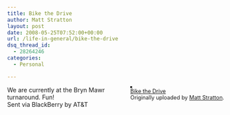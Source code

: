 ```yaml
---
title: Bike the Drive
author: Matt Stratton
layout: post
date: 2008-05-25T07:52:00+00:00
url: /life-in-general/bike-the-drive
dsq_thread_id:
  - 28264246
categories:
  - Personal

---
```

<div style="float:right;margin-left:10px;margin-bottom:10px;">
  <a href="https://www.flickr.com/photos/mugsy/2520371085/" title="photo sharing"><img src="https://farm3.static.flickr.com/2005/2520371085_23d1a4f171_m.jpg" alt="" style="border:solid 2px #000000;" /></a> <br /> <span style="font-size:.9em;margin-top:0;"> <a href="https://www.flickr.com/photos/mugsy/2520371085/">Bike the Drive</a> <br /> Originally uploaded by <a href="https://www.flickr.com/people/mugsy/">Matt Stratton</a>. </span>
</div>

We are currently at the Bryn Mawr turnaround. Fun!  
Sent via BlackBerry by AT&T